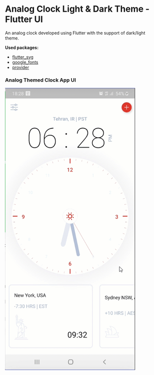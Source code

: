 # Analog Clock Light & Dark Theme - Flutter UI

An analog clock developed using Flutter with the support of dark/light theme.

**Used packages:**

- [flutter_svg](https://pub.dev/packages/flutter_svg)
- [google_fonts](https://pub.dev/packages/google_fonts)
- [provider](https://pub.dev/packages/provider)

### Analog Themed Clock App UI
![Preview](/clock.gif)

